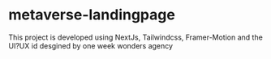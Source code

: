 # metaverse-landingpage

This project is developed using NextJs, Tailwindcss, Framer-Motion and the UI?UX id desgined by one week wonders agency
